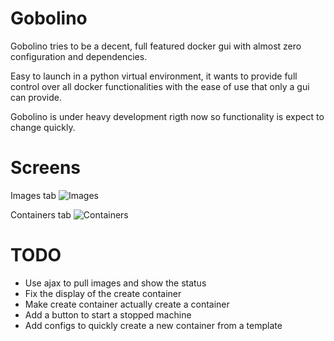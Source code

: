 Gobolino
========


Gobolino tries to be a decent, full featured docker gui with almost zero configuration and dependencies.

Easy to launch in a python virtual environment, it wants to provide full control over all docker functionalities with the ease of use that only a gui can provide.



Gobolino is under heavy development rigth now so functionality is expect to change quickly.



Screens
========

Images tab
![Images](https://raw.github.com/Itxaka/Gobolino/master/images/images.png)


Containers tab
![Containers](https://raw.github.com/Itxaka/Gobolino/master/images/containers.png)



TODO
=====

- Use ajax to pull images and show the status
- Fix the display of the create container
- Make create container actually create a container
- Add a button to start a stopped machine
- Add configs to quickly create a new container from a template
